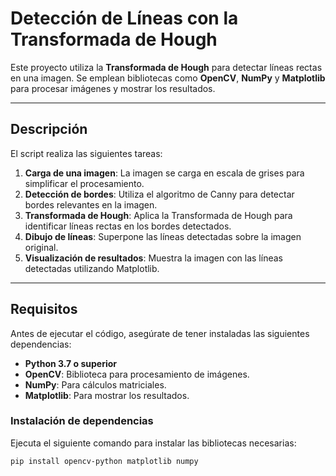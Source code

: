 # Detección de Líneas con la Transformada de Hough

Este proyecto utiliza la **Transformada de Hough** para detectar líneas rectas en una imagen. Se emplean bibliotecas como **OpenCV**, **NumPy** y **Matplotlib** para procesar imágenes y mostrar los resultados.

---

## **Descripción**

El script realiza las siguientes tareas:

1. **Carga de una imagen**: La imagen se carga en escala de grises para simplificar el procesamiento.
2. **Detección de bordes**: Utiliza el algoritmo de Canny para detectar bordes relevantes en la imagen.
3. **Transformada de Hough**: Aplica la Transformada de Hough para identificar líneas rectas en los bordes detectados.
4. **Dibujo de líneas**: Superpone las líneas detectadas sobre la imagen original.
5. **Visualización de resultados**: Muestra la imagen con las líneas detectadas utilizando Matplotlib.

---

## **Requisitos**

Antes de ejecutar el código, asegúrate de tener instaladas las siguientes dependencias:

- **Python 3.7 o superior**
- **OpenCV**: Biblioteca para procesamiento de imágenes.
- **NumPy**: Para cálculos matriciales.
- **Matplotlib**: Para mostrar los resultados.

### **Instalación de dependencias**

Ejecuta el siguiente comando para instalar las bibliotecas necesarias:

```bash
pip install opencv-python matplotlib numpy
```
